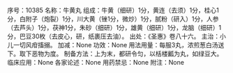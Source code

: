 序号：10385
名称：牛黄丸
组成：牛黄（细研）1分，黄连（去须）1分，桂心1分，白附子（炮裂）1分，川大黄（锉1分，微炒）1分，腻粉（研入）1分，人参（去芦头）1分，茯神1分，朱砂（细研）1分，雄黄（细研）1分，龙脑（细研）1分，巴豆30枚（去皮心，研，纸裹压去油）。
出处：《圣惠》卷八十六。
主治：小儿一切风疳搐搦。
加减：None
功效：None
用法用量：每服3丸，浓煎葱白汤送下。取下恶物为度。
制备方法：上为末，都研令匀，以栝楼瓤为丸，如绿豆大。
临床应用：None
各家论述：None
用药禁忌：None
附注：None
